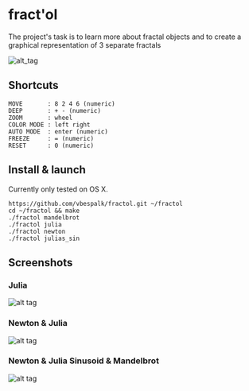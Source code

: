 # fract'ol

The project's task is to learn more about fractal objects and to create a graphical representation of 3 separate fractals

![alt_tag](https://github.com/vbespalk/fractol/blob/master/screens/bw.jpg)

## Shortcuts
```
MOVE       : 8 2 4 6 (numeric)   
DEEP       : + - (numeric)       
ZOOM       : wheel               
COLOR MODE : left right          
AUTO MODE  : enter (numeric)     
FREEZE     : = (numeric)         
RESET      : 0 (numeric)         
```

## Install & launch

Currently only tested on OS X.
```
https://github.com/vbespalk/fractol.git ~/fractol
cd ~/fractol && make
./fractol mandelbrot
./fractol julia
./fractol newton
./fractol julias_sin
```

## Screenshots
### Julia
![alt tag](https://github.com/vbespalk/fractol/blob/master/screens/julia.jpg)
### Newton & Julia
![alt tag](https://github.com/vbespalk/fractol/blob/master/screens/new_jul.jpg)
### Newton & Julia Sinusoid & Mandelbrot
![alt tag](https://github.com/vbespalk/fractol/blob/master/screens/sin_mand_newt.jpg)
